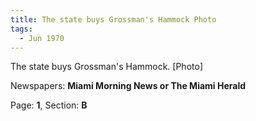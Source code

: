 ```yaml
---  
title: The state buys Grossman's Hammock Photo  
tags:  
  - Jun 1970  
---  
```

  
The state buys Grossman's Hammock. [Photo]  
  
Newspapers: **Miami Morning News or The Miami Herald**  
  
Page: **1**, Section: **B** 
